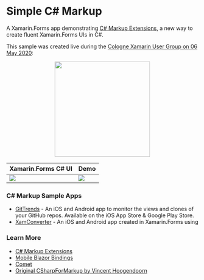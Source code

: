 # Simple C# Markup
 A Xamarin.Forms app demonstrating [C# Markup Extensions](https://docs.microsoft.com/xamarin/xamarin-forms/user-interface/csharp-markup/?WT.mc_id=mobile-0000-bramin), a new way to create fluent Xamarin.Forms UIs in C#.
 
This sample was created live during the [Cologne Xamarin User Group on 06 May 2020](https://codetraveler.io/cologne-csharp-ui/):

<p align="center">
  <a href="https://technicalvideosstorage.blob.core.windows.net/asset-e878a5e6-cb45-48b2-b444-c4e9e2fb7ba9/Creating%20UIs%20in%20CSharp.mp4?sv=2017-04-17&sr=c&si=318e7524-6702-4343-9ee2-d92ed628910c&sig=M7GXN7Ku1PfguRY5kTvF8OhiP4EFF2Ql4oIp7iaynuo%3D&st=2020-05-07T20%3A11%3A57Z&se=2120-05-07T20%3A11%3A57Z">
    <img src="https://user-images.githubusercontent.com/13558917/81225769-a12e6b00-8f9e-11ea-8913-db43c39ddf12.png" height="250"/> 
 </a>
</p>
 
| Xamarin.Forms C# UI | Demo |
| ------------------- | ---- |
| ![](https://user-images.githubusercontent.com/13558917/81222746-a50bbe80-8f99-11ea-9501-cc794421f9c8.png) | ![](https://user-images.githubusercontent.com/13558917/81223065-3844f400-8f9a-11ea-9947-db339ba7e86d.gif) |

### C# Markup Sample Apps

- [GitTrends](https://github.com/brminnick/GitTrends) - An iOS and Android app to monitor the views and clones of your GitHub repos. Available on the iOS App Store & Google Play Store.
- [XamConverter](https://github.com/brminnick/XamConverter) - An iOS and Android app created in Xamarin.Forms using 

### Learn More

- [C# Markup Extensions](https://docs.microsoft.com/xamarin/xamarin-forms/user-interface/csharp-markup/?WT.mc_id=mobile-0000-bramin)
- [Mobile Blazor Bindings](https://docs.microsoft.com/mobile-blazor-bindings/?WT.mc_id=mobile-0000-bramin)
- [Comet](https://github.com/Clancey/Comet)
- [Original CSharpForMarkup by Vincent Hoogendoorn](https://github.com/VincentH-Net/CSharpForMarkup)
